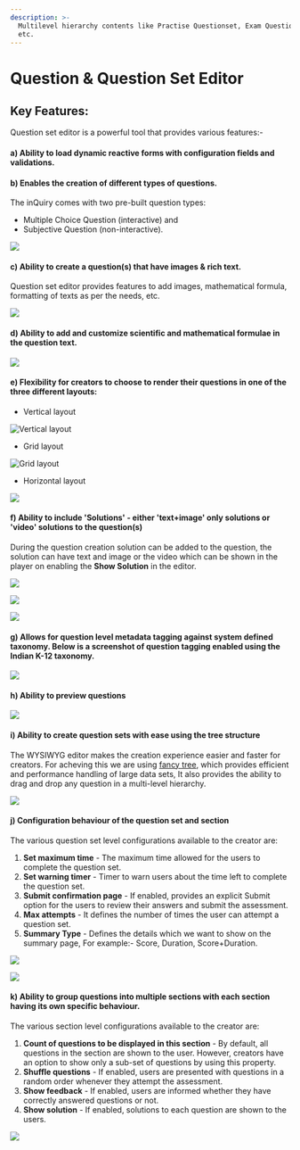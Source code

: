 ```yaml
---
description: >-
  Multilevel hierarchy contents like Practise Questionset, Exam Questionset,
  etc.
---
```


# Question & Question Set Editor

## Key Features:

Question set editor is a powerful tool that provides various features:-

#### a) Ability to load dynamic reactive forms with configuration fields and validations.

#### b) Enables the creation of different types of questions.

The inQuiry comes with two pre-built question types:

* Multiple Choice Question (interactive) and
* Subjective Question (non-interactive).

![](<../../../.gitbook/assets/image (19) (1).png>)

#### c) Ability to create a question(s) that have images & rich text.

Question set editor provides features to add images, mathematical formula, formatting of texts as per the needs, etc.

![](<../../../.gitbook/assets/image (12) (1).png>)

#### d) Ability to add and customize scientific and mathematical formulae in the question text.

![](<../../../.gitbook/assets/image (11).png>)

#### e) Flexibility for creators to choose to render their questions in one of the three different layouts:&#x20;

* &#x20;Vertical layout

![Vertical layout](<../../../.gitbook/assets/image (20) (1).png>)

* Grid layout

![Grid layout](<../../../.gitbook/assets/image (8).png>)

* &#x20;Horizontal layout

![](<../../../.gitbook/assets/image (18) (1).png>)

#### f) Ability to include 'Solutions' - either 'text+image' only solutions or 'video' solutions to the question(s)

During the question creation solution can be added to the question, the solution can have text and image or the video which can be shown in the player on enabling the **Show Solution** in the editor.

![](<../../../.gitbook/assets/image (7).png>)

![](../../../.gitbook/assets/Mcq-text-solution.png)

![](../../../.gitbook/assets/Mcq-video-solution.png)

#### g) Allows for question level metadata tagging against system defined taxonomy. Below is a screenshot of question tagging enabled using the Indian K-12 taxonomy.

![](../../../.gitbook/assets/question-metadata.png)

#### h) Ability to preview questions

![](../../../.gitbook/assets/question-preview.png)

#### i) Ability to create question sets with ease using the tree structure

The WYSIWYG editor makes the creation experience easier and faster for creators. For acheving this we are using [fancy tree](https://github.com/mar10/fancytree/wiki),  which provides efficient and performance handling of large data sets, It also provides the ability to drag and drop any question in a multi-level hierarchy.



![](../../../.gitbook/assets/Questionset.png)

#### j) Configuration behaviour of the question set and section

The various question set level configurations available to the creator are:

1. **Set maximum time** - The maximum time allowed for the users to complete the question set.
2. **Set warning timer** - Timer to warn users about the time left to complete the question set.&#x20;
3. **Submit confirmation page** - If enabled, provides an explicit Submit option for the users to review their answers and submit the assessment.&#x20;
4. **Max attempts** - It defines the number of times the user can attempt a question set.
5. **Summary Type** - Defines the details which we want to show on the summary page, For example:- Score, Duration, Score+Duration.&#x20;

![](../../../.gitbook/assets/Questionset-configs.png)

![](../../../.gitbook/assets/questionset-preview.png)

#### k) Ability to group questions into multiple sections with each section having its own specific behaviour.

The various section level configurations available to the creator are:

1. **Count of questions to be displayed in this section** - By default, all questions in the section are shown to the user. However, creators have an option to show only a sub-set of questions by using this property.
2. **Shuffle questions** - If enabled, users are presented with questions in a random order whenever they attempt the assessment.
3. **Show feedback** - If enabled, users are informed whether they have correctly answered questions or not.&#x20;
4. **Show solution** - If enabled, solutions to each question are shown to the users.

![](../../../.gitbook/assets/section-config.png)
